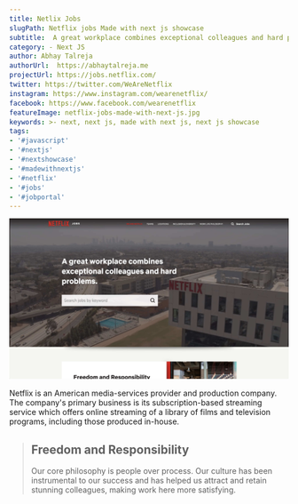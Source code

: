 ```yaml
---
title: Netlix Jobs
slugPath: Netflix jobs Made with next js showcase
subtitle:  A great workplace combines exceptional colleagues and hard problems.
category: - Next JS
author: Abhay Talreja
authorUrl:  https://abhaytalreja.me
projectUrl: https://jobs.netflix.com/
twitter: https://twitter.com/WeAreNetflix
instagram: https://www.instagram.com/wearenetflix/
facebook: https://www.facebook.com/wearenetflix
featureImage: netflix-jobs-made-with-next-js.jpg
keywords: >- next, next js, made with next js, next js showcase
tags:
- '#javascript'
- '#nextjs'
- '#nextshowcase'
- '#madewithnextjs'
- '#netflix'
- '#jobs'
- '#jobportal'
---
```


[![Feature Image](/uploads/netflix-jobs-made-with-next-js.jpg)](https://madewithjavascript.club/netflix-jobs-made-with-next-js-showcase "Netflix jobs | Made with Next JS | Showcase")

Netflix is an American media-services provider and production company. The company's primary business is its subscription-based streaming service which offers online streaming of a library of films and television programs, including those produced in-house.

> ## Freedom and Responsibility
>
> Our core philosophy is people over process. Our culture has been instrumental to our success and has helped us attract and retain stunning colleagues, making work here more satisfying.
